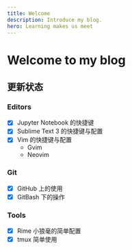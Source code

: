 ```yaml
---
title: Welcome
description: Introduce my blog.
hero: Learning makes us meet
---
```

 
# Welcome to my blog

## 更新状态

### Editors

- [x] Jupyter Notebook 的快捷键
- [x] Sublime Text 3 的快捷键与配置
- [x] Vim 的快捷键与配置
    - Gvim
    - Neovim

### Git

- [x] GitHub 上的使用
- [x] GitBash 下的操作

### Tools

- [x] Rime 小狼毫的简单配置
- [x] tmux 简单使用
